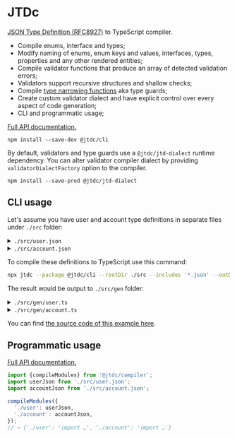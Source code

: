 # JTDc

[JSON Type Definition (RFC8927)](https://jsontypedef.com/) to TypeScript compiler.

- Compile enums, interface and types;
- Modify naming of enums, enum keys and values, interfaces, types, properties and any other rendered entities;
- Compile validator functions that produce an array of detected validation errors;
- Validators support recursive structures and shallow checks;
- Compile [type narrowing functions](https://www.typescriptlang.org/docs/handbook/2/narrowing.html) aka type guards;
- Create custom validator dialect and have explicit control over every aspect of code generation;
- CLI and programmatic usage;

[Full API documentation.](https://smikhalevski.github.io/jtdc/)

```shell
npm install --save-dev @jtdc/cli
```

By default, validators and type guards use a `@jtdc/jtd-dialect` runtime dependency. You can alter validator compiler
dialect by providing `validatorDialectFactory` option to the compiler.

```shell
npm install --save-prod @jtdc/jtd-dialect
```

## CLI usage

Let's assume you have user and account type definitions in separate files under `./src` folder:

<details>
<summary><code>./src/user.json</code></summary>
<p>

```json
{
  "user": {
    "properties": {
      "email": {"type": "string"},
      "friends": {
        "elements": {"ref": "user"}
      }
    },
    "optionalProperties": {
      "name": {"type": "string"},
      "age": {"type": "int8"}
    }
  }
}
```

</p>
</details>

<details>
<summary><code>./src/account.json</code></summary>
<p>

```json
{
  "account": {
    "properties": {
      "user": {"ref": "user"},
      "stats": {
        "properties": {
          "visitCount": {"type": "int32"}
        }
      }
    },
    "optionalProperties": {
      "roles": {
        "metadata": {
          "comment": "The default role is guest"
        },
        "elements": {"ref": "role"}
      }
    }
  },
  "role": {
    "enum": ["admin", "guest"]
  }
}
```

</p>
</details>

To compile these definitions to TypeScript use this command:

```sh
npx jtdc --package @jtdc/cli --rootDir ./src --includes '*.json' --outDir ./src/gen --typeGuards
```

The result would be output to `./src/gen` folder:

<details>
<summary><code>./src/gen/user.ts</code></summary>
<p>

```ts
import * as runtime from '@jtdc/jtd-dialect/lib/runtime';

export interface User {
  email: string;
  friends: Array<User>;
  name?: string;
  age?: number;
}

export let validateUser: runtime.Validator = (a, b, c) => {
  let d, e, f, g, h;
  b = b || {};
  c = c || '';
  if (runtime.checkObject(a, b, c)) {
    runtime.checkString(a.email, b, c + '/email');
    d = a.friends;
    e = c + '/friends';
    if (runtime.checkArray(d, b, e)) {
      for (f = 0; f < d.length; f++) {
        validateUser(d[f], b, e + runtime.JSON_POINTER_SEPARATOR + f);
      }
    }
    g = a.name;
    if (runtime.isDefined(g)) {
      runtime.checkString(g, b, c + '/name');
    }
    h = a.age;
    if (runtime.isDefined(h)) {
      runtime.checkInteger(h, b, c + '/age');
    }
  }
  return b.errors;
};

export let isUser = (value: unknown): value is User => !validateUser(value, {shallow: true});
```

</p>
</details>

<details>
<summary><code>./src/gen/account.ts</code></summary>
<p>

```ts
import * as runtime from '@jtdc/jtd-dialect/lib/runtime';
import {User, validateUser} from './user';

export interface Account {
  user: User;
  stats: { visitCount: number; };
  
  /**
   * The default role is guest
   */
  roles?: Array<Role>;
}

export enum Role {
  ADMIN = 'admin',
  GUEST = 'guest',
}

export let validateAccount: runtime.Validator = (a, b, c) => {
  let d, e, f, g, h;
  b = b || {};
  c = c || '';
  if (runtime.checkObject(a, b, c)) {
    validateUser(a.user, b, c + '/user');
    d = a.stats;
    e = c + '/stats';
    if (runtime.checkObject(d, b, e)) {
      runtime.checkInteger(d.visitCount, b, e + '/visitCount');
    }
    f = a.roles;
    if (runtime.isDefined(f)) {
      g = c + '/roles';
      if (runtime.checkArray(f, b, g)) {
        for (h = 0; h < f.length; h++) {
          validateRole(f[h], b, g + runtime.JSON_POINTER_SEPARATOR + h);
        }
      }
    }
  }
  return b.errors;
};

export let isAccount = (value: unknown): value is Account => !validateAccount(value, {shallow: true});

export let validateRole: runtime.Validator = (a, b, c) => {
  b = b || {};
  runtime.checkEnum(a, (validateRole.cache ||= {}).a ||= ['admin', 'guest'], b, c || '');
  return b.errors;
};

export let isRole = (value: unknown): value is Role => !validateRole(value, {shallow: true});
```

</p>
</details>

You can find [the source code of this example here](./example).

## Programmatic usage

[Full API documentation.](https://smikhalevski.github.io/jtdc/)

```ts
import {compileModules} from '@jtdc/compiler';
import userJson from './src/user.json';
import accountJson from './src/account.json';

compileModules({
  './user': userJson,
  './account': accountJson,
});
// → {'./user': 'import …', './account': 'import …'}
```
